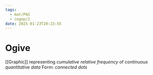 ```yaml
---
tags:
  - mat/PAS
  - cegep/2
date: 2025-01-23T20:23:55
---
```


# Ogive

[[Graphic]] representing *cumulative relative frequency* of *continuous quantitative data*
Form: *connected dots*